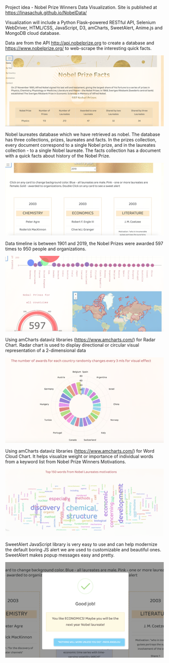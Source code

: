 Project idea - Nobel Prize Winners Data Visualization.
Site is published at https://linasachuk.github.io/NobelData/

Visualization will include a Python Flask–powered RESTful API, Selenium WebDriver, HTML/CSS, JavaScript, D3, amCharts, SweetAlert, Anime.js and MongoDB cloud database.

Data are from the API http://api.nobelprize.org to create a database and https://www.nobelprize.org/ to web-scrape the interesting quick facts.

![Screenshot](screenshots/1.png)

Nobel laureates database which we have retrieved as nobel. The database has three collections, prizes, laureates and facts. In the prizes collection, every document correspond to a single Nobel prize, and in the laureates collection - to a single Nobel laureate. The facts collection has a document with a quick facts about history of the Nobel Prize.

![Screenshot](screenshots/2.png)

Data timeline is between 1901 and 2019, the Nobel Prizes were awarded 597 times to 950 people and organizations.

![Screenshot](screenshots/3.png)

Using amCharts dataviz libraries (https://www.amcharts.com/) for Radar Chart. Radar chart is used to display directional or circular visual representation of a 2-dimensional data

![Screenshot](4.png)

Using amCharts dataviz libraries (https://www.amcharts.com/) for Word Cloud Chart. It helps visualize weight or importance of individual words from a keyword list from Nobel Prize Winners Motivations.

![Screenshot](5.png)

SweetAlert JavaScript library is very easy to use and can help modernize the default boring JS alert we are used to customizable and beautiful ones. SweetAlert makes popup messages easy and pretty.

![Screenshot](screenshots/6.png)
